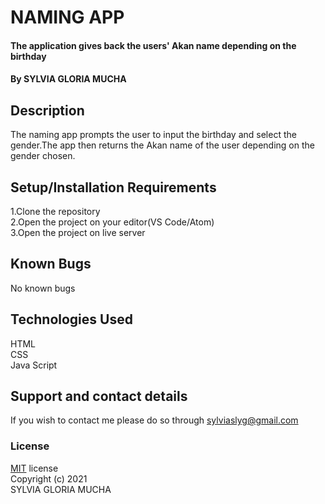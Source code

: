# <b>NAMING APP</b>
#### The application gives back the users' Akan name depending on the birthday
#### By SYLVIA GLORIA MUCHA

## <b>Description</b>
The naming app prompts the user to input the birthday and select the gender.The app then returns the Akan name of the user depending on the gender chosen.

## <b>Setup/Installation Requirements</b>
1.Clone the repository
<br>
2.Open the project on your editor(VS Code/Atom)
<br>
3.Open the project on live server

## <b>Known Bugs</b>
No known bugs

## <b>Technologies Used</b>
HTML
<br>
CSS
<br>
Java Script

## <b>Support and contact details</b>
If you wish to contact me please do so through sylviaslyg@gmail.com

### <b>License</b>
[MIT](https://choosealicense.com/licenses/mit/) license
<br>
Copyright (c) 2021
<br>
SYLVIA GLORIA MUCHA
  